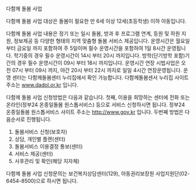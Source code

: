 다함께 돌봄 사업

다함께 돌봄 사업 대상은 돌봄이 필요한 만 6세 이상 12세(초등학생) 이하 아동입니다.

다함께 돌봄 사업 내용은 정기 또는 일시 돌봄, 방과 후 프로그램 연계, 등원 및 하원 지원, 정보제공 등 다양한 형태의 지역 맞춤형 돌봄 서비스 제공입니다. 운영시간은 월요일 부터 금요일 까지 포함하여 주 5일이며 필수 운영시간을 포함하여 1일 8시간 운영됩니다.
학기중의 경우 필수 운영시간이 14시 부터 20시 까지입니다.
방학(단기방학 포함)기간의 경우 필수 운영시간이 09시 부터 18시 까지입니다.
운영시간 연장 시법사업은 오전 07시 부터 09시 까지, 야간 20시 부터 22시 까지로 일일 4시간 연장운영됩니다.
운영 센터는 다함께돌봄센터 누리집에서 확인 가능합니다.
다함께돌봄센서 누리집 사이트 주소는 www.dadol.or.kr 입니다.

다함께 돌봄 사업 신청방법은 다음과 같습니다.
첫째, 이용을 희망하는 센터에 전화 또는 온라인(정부24 온종일돌봄 원스톱서비스) 등으로 서비스 신청하시면 됩니다.
정부24 온종일돌봄 원스톱서비스 사이트 주소는 http://www.gov.kr 입니다.
두번째 방법은 다음순서로 진행됩니다.
1. 돌봄서비스 신청(보호자)
2. 상담, 개인별 플랜(센터)
3. 돌봄서비스 이용결정 통보(센터)
4. 서비스 제공(센터)
5. 사후관리 및 확인(해당 지자체)

다함께 돌봄 사업 신청문의는 보건복지상담센터(129), 아동권리보장원 사업지원단(02-6454-8500)으로 하시면 됩니다.